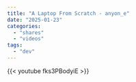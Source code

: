 ```yaml
---
title: "A Laptop From Scratch - anyon_e"
date: "2025-01-23"
categories:
  - "shares"
  - "videos"
tags:
  - "dev"
---
```


{{< youtube fks3PBodyiE >}}
